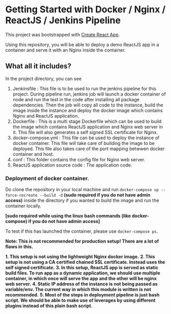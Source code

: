 # Getting Started with Docker / Nginx / ReactJS / Jenkins Pipeline

This project was bootstrapped with [Create React App](https://github.com/facebook/create-react-app).

Using this repository, you will be able to deploy a demo ReactJS app in a container and serve it with an Nginx inside the container.

## What all it includes?

In the project directory, you can see
1. Jenkinsfile : This file is to be used to run the jenkins pipeline for this project. During pipeline run, jenkins job will launch a docker container of node and run the test in the code after installing all package dependencies. Then the job will copy all code to the instance, build the image inside the instance and deploy the docker image which contains Nginx and ReactJS application.
2. Dockerfile : This is a multi stage Dockerfile which can be used to build the image which contains ReactJS application and Nginx web server in it. This file will also generates a self signed SSL certificate for Nginx.
3. docker-compose.yml : This file can be used to deploy the instance of docker container. This file will take care of building the image to be deployed. This file also takes care of the port mapping betwwen docker container and host.
4. conf : This folder contains the config file for Nginx web server.
5. ReactJS application source code : The application code.

### Deployment of docker container.

Do clone the repository in your local machine and run `docker-compose up --force-recreate --build -d` **(sudo required if you do not have admin access)** inside the directory if you wanted to build the image and run the container locally.

**[sudo required while using the linux bash commands (like docker-compose) if you do not have admin access]**

To test if this has launched the container, please use `docker-compose ps`.

**Note: This is not recommended for production setup! There are a lot of flaws in this.**

**1. This setup is not using the lightweight Nginx docker image.**
**2. This setup is not using a CA certified chained SSL certificate. Instead uses the self signed certificate.**
**3. In this setup, ReactJS app is served as static build files. To run app as a dynamic application, we should use multiple container, in which once will serve the app and the other will be nginx web server.**
**4. Static IP address of the instance is not being passed as variable/env. The current way in which this module is written is not recommended.**
**5. Most of the steps in deployment pipeline is just bash script. We should be able to make use of leverages by using different plugins instead of this plain bash script.**
